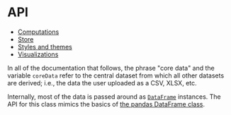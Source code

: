 # API

- [Computations](./computations/index.md)
- [Store](./store/index.md)
- [Styles and themes](./styles-and-themes/index.md)
- [Visualizations](./visualizations/index.md)

In all of the documentation that follows, the phrase "core data" and the variable `coreData` refer to the central dataset from which all other datasets are derived; i.e., the data the user uploaded as a CSV, XLSX, etc.

Internally, most of the data is passed around as [`DataFrame`](https://github.com/jrc03c/monorepo/tree/main/packages/js-math-tools#dataframex) instances. The API for this class mimics the basics of [the pandas DataFrame class](https://pandas.pydata.org/pandas-docs/stable/reference/api/pandas.DataFrame.html).
